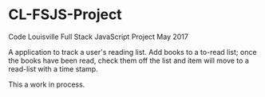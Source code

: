 # CL-FSJS-Project
Code Louisville Full Stack JavaScript Project May 2017

A application to track a user's reading list. Add books to a to-read list; once the books have been read, check them off the list and item will move to a read-list with a time stamp.

This a work in process. 
